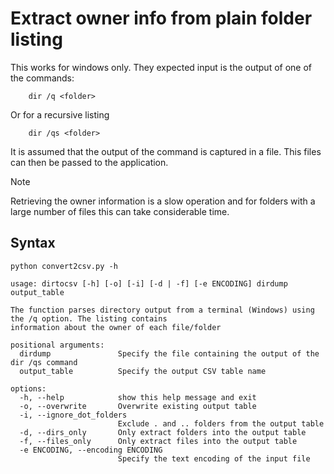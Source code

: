 # Extract owner info from plain folder listing
This works for windows only. They expected input is the output
of one of the commands:

```shell
    dir /q <folder>
```

Or for a recursive listing

```shell
    dir /qs <folder>
```

It is assumed that the output of the command is captured in a file. This files can 
then be passed to the application.

> [!Note]
> Retrieving the owner information is a slow operation and for folders with a large number of files this can take considerable time.


## Syntax

```shell
python convert2csv.py -h
```

```text
usage: dirtocsv [-h] [-o] [-i] [-d | -f] [-e ENCODING] dirdump output_table

The function parses directory output from a terminal (Windows) using the /q option. The listing contains
information about the owner of each file/folder

positional arguments:
  dirdump               Specify the file containing the output of the dir /qs command
  output_table          Specify the output CSV table name

options:
  -h, --help            show this help message and exit
  -o, --overwrite       Overwrite existing output table
  -i, --ignore_dot_folders
                        Exclude . and .. folders from the output table
  -d, --dirs_only       Only extract folders into the output table
  -f, --files_only      Only extract files into the output table
  -e ENCODING, --encoding ENCODING
                        Specify the text encoding of the input file
```
